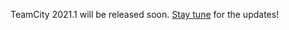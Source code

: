 [//]: # (title: TeamCity 2021.1 Release Notes)
[//]: # (auxiliary-id: TeamCity 2021.1 Release Notes)

TeamCity 2021.1 will be released soon. [Stay tune](https://blog.jetbrains.com/teamcity/) for the updates!